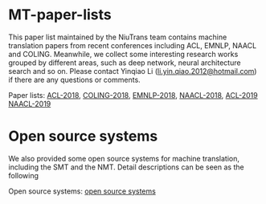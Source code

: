 # MT-paper-lists
This paper list maintained by the NiuTrans team contains machine translation papers from recent conferences including ACL, EMNLP, NAACL and COLING. Meanwhile, we collect some interesting research works grouped by different areas, such as deep network, neural architecture search and so on. Please contact Yinqiao Li (li.yin.qiao.2012@hotmail.com) if there are any questions or comments.

Paper lists:
[ACL-2018](https://github.com/NiuTrans/MT-paper-lists/blob/master/paper%20lists/ACL-2018.md),
[COLING-2018](https://github.com/NiuTrans/MT-paper-lists/blob/master/paper%20lists/COLING-2018.md),
[EMNLP-2018](https://github.com/NiuTrans/MT-paper-lists/blob/master/paper%20lists/EMNLP-2018.md),
[NAACL-2018](https://github.com/NiuTrans/MT-paper-lists/blob/master/paper%20lists/NAACL-2018.md),
[ACL-2019](https://github.com/NiuTrans/MT-paper-lists/blob/master/paper%20lists/ACL-2019.md)
[NAACL-2019](https://github.com/NiuTrans/MT-paper-lists/blob/master/paper%20lists/NAACL-2019.md)


# Open source systems
We also provided some open source systems for machine translation, including the SMT and the NMT. Detail descriptions can be seen as the following

Open source systems:
[open source systems](https://github.com/NiuTrans/MT-paper-lists/blob/master/open%20source%20system/open%20source%20system.md)
